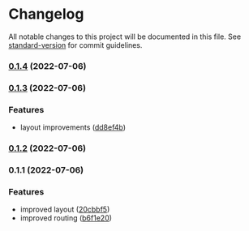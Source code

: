 # Changelog

All notable changes to this project will be documented in this file. See [standard-version](https://github.com/conventional-changelog/standard-version) for commit guidelines.

### [0.1.4](https://github.com/TyIsI/colore-site/compare/v0.1.3...v0.1.4) (2022-07-06)

### [0.1.3](https://github.com/TyIsI/colore-site/compare/v0.1.2...v0.1.3) (2022-07-06)


### Features

* layout improvements ([dd8ef4b](https://github.com/TyIsI/colore-site/commit/dd8ef4b79546e48e13c112fda0d6e5fd226cc5d4))

### [0.1.2](https://github.com/TyIsI/colore-site/compare/v0.1.1...v0.1.2) (2022-07-06)

### 0.1.1 (2022-07-06)


### Features

* improved layout ([20cbbf5](https://github.com/TyIsI/colore-site/commit/20cbbf5662b555393efccb86e2c327ec54545347))
* improved routing ([b6f1e20](https://github.com/TyIsI/colore-site/commit/b6f1e2034e7567aa3a6233c363ae14b47fa330ad))
